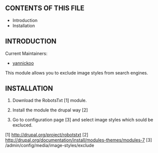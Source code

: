 CONTENTS OF THIS FILE
---------------------

 * Introduction
 * Installation

INTRODUCTION
------------

Current Maintainers:

* [yannickoo](http://drupal.org/user/531118)

This module allows you to exclude image styles from search engines.

INSTALLATION
------------

1. Download the RobotsTxt [1] module.

2. Install the module the drupal way [2]

3. Go to configuration page [3] and select image styles which sould be excluced.

[1] http://drupal.org/project/robotstxt
[2] http://drupal.org/documentation/install/modules-themes/modules-7
[3] /admin/config/media/image-styles/exclude
